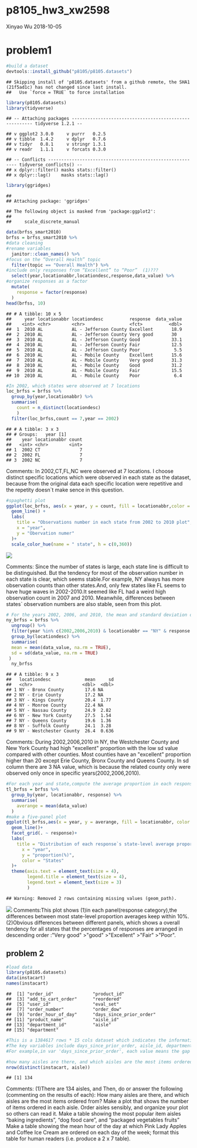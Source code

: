 p8105\_hw3\_xw2598
================
Xinyao Wu
2018-10-05

problem1
========

``` r
#build a dataset
devtools::install_github("p8105/p8105.datasets")
```

    ## Skipping install of 'p8105.datasets' from a github remote, the SHA1 (21f5ad1c) has not changed since last install.
    ##   Use `force = TRUE` to force installation

``` r
library(p8105.datasets)
library(tidyverse)
```

    ## -- Attaching packages ------------------------------------------------------- tidyverse 1.2.1 --

    ## v ggplot2 3.0.0     v purrr   0.2.5
    ## v tibble  1.4.2     v dplyr   0.7.6
    ## v tidyr   0.8.1     v stringr 1.3.1
    ## v readr   1.1.1     v forcats 0.3.0

    ## -- Conflicts ---------------------------------------------------------- tidyverse_conflicts() --
    ## x dplyr::filter() masks stats::filter()
    ## x dplyr::lag()    masks stats::lag()

``` r
library(ggridges)
```

    ## 
    ## Attaching package: 'ggridges'

    ## The following object is masked from 'package:ggplot2':
    ## 
    ##     scale_discrete_manual

``` r
data(brfss_smart2010)
brfss = brfss_smart2010 %>% 
#data cleaning
#rename variables
  janitor::clean_names() %>% 
#focus on the “Overall Health” topic
  filter(topic == "Overall Health") %>% 
#include only responses from “Excellent” to “Poor”  (1)???
  select(year,locationabbr,locationdesc,response,data_value) %>% 
#organize responses as a factor
  mutate(
    response = factor(response)
  )
head(brfss, 10)
```

    ## # A tibble: 10 x 5
    ##     year locationabbr locationdesc          response  data_value
    ##    <int> <chr>        <chr>                 <fct>          <dbl>
    ##  1  2010 AL           AL - Jefferson County Excellent       18.9
    ##  2  2010 AL           AL - Jefferson County Very good       30  
    ##  3  2010 AL           AL - Jefferson County Good            33.1
    ##  4  2010 AL           AL - Jefferson County Fair            12.5
    ##  5  2010 AL           AL - Jefferson County Poor             5.5
    ##  6  2010 AL           AL - Mobile County    Excellent       15.6
    ##  7  2010 AL           AL - Mobile County    Very good       31.3
    ##  8  2010 AL           AL - Mobile County    Good            31.2
    ##  9  2010 AL           AL - Mobile County    Fair            15.5
    ## 10  2010 AL           AL - Mobile County    Poor             6.4

``` r
#In 2002, which states were observed at 7 locations
loc_brfss = brfss %>% 
  group_by(year,locationabbr) %>% 
  summarise(
    count = n_distinct(locationdesc)
    )
  filter(loc_brfss,count == 7,year == 2002)
```

    ## # A tibble: 3 x 3
    ## # Groups:   year [1]
    ##    year locationabbr count
    ##   <int> <chr>        <int>
    ## 1  2002 CT               7
    ## 2  2002 FL               7
    ## 3  2002 NC               7

Comments: In 2002,CT,FL,NC were observed at 7 locations. I choose distinct specific locations which were observed in each state as the dataset, because from the original data each specific location were repetitive and the repetity doesn\`t make sence in this question.

``` r
#spaghetti plot
ggplot(loc_brfss, aes(x = year, y = count, fill = locationabbr,color = locationabbr))+
  geom_line() +
  labs(
    title = "Observations number in each state from 2002 to 2010 plot",
    x = "year",
    y = "Obervation numer"
  )+
  scale_color_hue(name = " state", h = c(0,360))
```

![](hm3_xw2598_files/figure-markdown_github/spaghetti-1.png)

Comments: Since the number of states is large, each state line is difficult to be distinguished. But the tendency for most of the observation number in each state is clear, which seems stable.For example, NY always has more observation counts than other states.And, only few states like FL seems to have huge waves in 2002-2010.It seemed like FL had a weird high observation count in 2007 and 2010. Meanwhile, differences between states\` observation numbers are also stable, seen from this plot.

``` r
# For the years 2002, 2006, and 2010, the mean and standard deviation of the proportion of “Excellent” responses across locations in NY State
ny_brfss = brfss %>% 
  ungroup() %>% 
  filter(year %in% c(2002,2006,2010) & locationabbr == "NY" & response == "Excellent") %>% 
  group_by(locationdesc) %>% 
  summarise(
  mean = mean(data_value, na.rm = TRUE),
  sd = sd(data_value, na.rm = TRUE) 
 ) 
  ny_brfss
```

    ## # A tibble: 9 x 3
    ##   locationdesc             mean     sd
    ##   <chr>                   <dbl>  <dbl>
    ## 1 NY - Bronx County        17.6 NA    
    ## 2 NY - Erie County         17.2 NA    
    ## 3 NY - Kings County        20.4  1.77 
    ## 4 NY - Monroe County       22.4 NA    
    ## 5 NY - Nassau County       24.9  2.82 
    ## 6 NY - New York County     27.5  1.54 
    ## 7 NY - Queens County       19.6  1.36 
    ## 8 NY - Suffolk County      24.1  3.28 
    ## 9 NY - Westchester County  26.4  0.636

Comments: During 2002,2006,2010 in NY, the Westchester County and New York County had high "excellent" proportion with the low sd value compared with other counties. Most counties have an "excellent" proportion higher than 20 except Erie County, Bronx County and Queens County. In sd column there are 3 NA value, which is because the related county only were observed only once in specific years(2002,2006,2010).

``` r
#For each year and state,compute the average proportion in each response category
tl_brfss = brfss %>% 
  group_by(year, locationabbr, response) %>% 
  summarise(
    averange = mean(data_value)
  )
#make a five-panel plot
ggplot(tl_brfss,aes(x = year, y = averange, fill = locationabbr, color = locationabbr))+
  geom_line()+
  facet_grid(. ~ response)+
  labs(
    title = "Distribution of each response`s state-level average proportion from 2002 to 2010",
      x = "year",
      y = "proportion(%)",
      color = "States"
  )+
  theme(axis.text = element_text(size = 4),
        legend.title = element_text(size = 4),
        legend.text = element_text(size = 3)
        )
```

    ## Warning: Removed 2 rows containing missing values (geom_path).

![](hm3_xw2598_files/figure-markdown_github/plot-1.png) Comments:This plot shows (1)in each panel(response category),the differences between most state-level proportion averages keep within 10%. (2)Obvious differences between different panels, which shows a overall tendency for all states that the percentages of responses are arranged in descending order :"Very good" &gt;"good" &gt;"Excellent" &gt;"Fair" &gt;"Poor".

problem 2
---------

``` r
#load data
library(p8105.datasets)
data(instacart)
names(instacart)
```

    ##  [1] "order_id"               "product_id"            
    ##  [3] "add_to_cart_order"      "reordered"             
    ##  [5] "user_id"                "eval_set"              
    ##  [7] "order_number"           "order_dow"             
    ##  [9] "order_hour_of_day"      "days_since_prior_order"
    ## [11] "product_name"           "aisle_id"              
    ## [13] "department_id"          "aisle"                 
    ## [15] "department"

``` r
#This is a 1384617 rows * 15 cols dataset which indicates the information of costomers` order details and their products` details. 
#The key variables include days_since_prior_order, aisle_id, department_id and so on.
#For example,in var 'days_since_prior_order', each value means the gap days from this costomer`s last order to this one. The var 'department_id' shows which departments each product belong to, which can be studied to explore which departments is most sold.
```

``` r
#how many aisles are there, and which aisles are the most items ordered from?
nrow(distinct(instacart, aisle))
```

    ## [1] 134

Comments: (1)There are 134 aisles, and
Then, do or answer the following (commenting on the results of each): How many aisles are there, and which aisles are the most items ordered from? Make a plot that shows the number of items ordered in each aisle. Order aisles sensibly, and organize your plot so others can read it. Make a table showing the most popular item aisles “baking ingredients”, “dog food care”, and “packaged vegetables fruits” Make a table showing the mean hour of the day at which Pink Lady Apples and Coffee Ice Cream are ordered on each day of the week; format this table for human readers (i.e. produce a 2 x 7 table).
